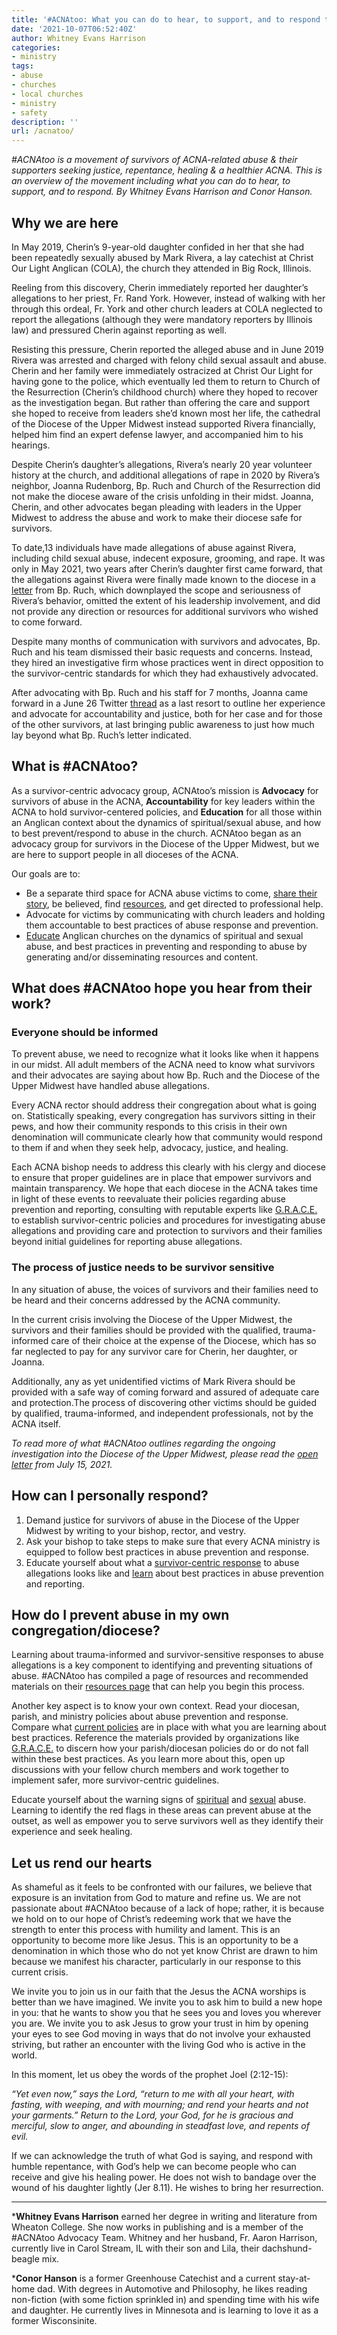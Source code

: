 ```yaml
---
title: '#ACNAtoo: What you can do to hear, to support, and to respond to abuse survivors'
date: '2021-10-07T06:52:40Z'
author: Whitney Evans Harrison
categories:
- ministry
tags:
- abuse
- churches
- local churches
- ministry
- safety
description: ''
url: /acnatoo/
---
```

*#ACNAtoo is a movement of survivors of ACNA-related abuse &amp; their supporters seeking justice, repentance, healing &amp; a healthier ACNA. This is an overview of the movement including what you can do to hear, to support, and to respond. By Whitney Evans Harrison and Conor Hanson.*

## Why we are here

In May 2019, Cherin’s 9-year-old daughter confided in her that she had been repeatedly sexually abused by Mark Rivera, a lay catechist at Christ Our Light Anglican (COLA), the church they attended in Big Rock, Illinois.

Reeling from this discovery, Cherin immediately reported her daughter’s allegations to her priest, Fr. Rand York. However, instead of walking with her through this ordeal, Fr. York and other church leaders at COLA neglected to report the allegations (although they were mandatory reporters by Illinois law) and pressured Cherin against reporting as well.

Resisting this pressure, Cherin reported the alleged abuse and in June 2019 Rivera was arrested and charged with felony child sexual assault and abuse. Cherin and her family were immediately ostracized at Christ Our Light for having gone to the police, which eventually led them to return to Church of the Resurrection (Cherin’s childhood church) where they hoped to recover as the investigation began. But rather than offering the care and support she hoped to receive from leaders she’d known most her life, the cathedral of the Diocese of the Upper Midwest instead supported Rivera financially, helped him find an expert defense lawyer, and accompanied him to his hearings.

Despite Cherin’s daughter’s allegations, Rivera’s nearly 20 year volunteer history at the church, and additional allegations of rape in 2020 by Rivera’s neighbor, Joanna Rudenborg, Bp. Ruch and Church of the Resurrection did not make the diocese aware of the crisis unfolding in their midst. Joanna, Cherin, and other advocates began pleading with leaders in the Upper Midwest to address the abuse and work to make their diocese safe for survivors. 

To date,13 individuals have made allegations of abuse against Rivera, including child sexual abuse, indecent exposure, grooming, and rape. It was only in May 2021, two years after Cherin’s daughter first came forward, that the allegations against Rivera were finally made known to the diocese in a [letter](https://www.midwestanglican.org/big-rock/) from Bp. Ruch, which downplayed the scope and seriousness of Rivera’s behavior, omitted the extent of his leadership involvement, and did not provide any direction or resources for additional survivors who wished to come forward.

Despite many months of communication with survivors and advocates, Bp. Ruch and his team dismissed their basic requests and concerns. Instead, they hired an investigative firm whose practices went in direct opposition to the survivor-centric standards for which they had exhaustively advocated.

After advocating with Bp. Ruch and his staff for 7 months, Joanna came forward in a June 26 Twitter [thread](https://twitter.com/ladyjessicahaze/status/1408916453848346629) as a last resort to outline her experience and advocate for accountability and justice, both for her case and for those of the other survivors, at last bringing public awareness to just how much lay beyond what Bp. Ruch’s letter indicated.

## What is #ACNAtoo?

As a survivor-centric advocacy group, ACNAtoo’s mission is **Advocacy** for survivors of abuse in the ACNA, **Accountability** for key leaders within the ACNA to hold survivor-centered policies, and **Education** for all those within an Anglican context about the dynamics of spiritual/sexual abuse, and how to best prevent/respond to abuse in the church. ACNAtoo began as an advocacy group for survivors in the Diocese of the Upper Midwest, but we are here to support people in all dioceses of the ACNA.

Our goals are to:

- Be a separate third space for ACNA abuse victims to come, [share their story](https://www.acnatoo.org/telling-your-story/survivor-guidelines-sexual-abuse), be believed, find [resources](https://www.acnatoo.org/resources), and get directed to professional help.
- Advocate for victims by communicating with church leaders and holding them accountable to best practices of abuse response and prevention.
- [Educate](https://www.acnatoo.org/resources) Anglican churches on the dynamics of spiritual and sexual abuse, and best practices in preventing and responding to abuse by generating and/or disseminating resources and content.

## What does #ACNAtoo hope you hear from their work?

### Everyone should be informed

To prevent abuse, we need to recognize what it looks like when it happens in our midst. All adult members of the ACNA need to know what survivors and their advocates are saying about how Bp. Ruch and the Diocese of the Upper Midwest have handled abuse allegations.

Every ACNA rector should address their congregation about what is going on. Statistically speaking, every congregation has survivors sitting in their pews, and how their community responds to this crisis in their own denomination will communicate clearly how that community would respond to them if and when they seek help, advocacy, justice, and healing.

Each ACNA bishop needs to address this clearly with his clergy and diocese to ensure that proper guidelines are in place that empower survivors and maintain transparency. We hope that each diocese in the ACNA takes time in light of these events to reevaluate their policies regarding abuse prevention and reporting, consulting with reputable experts like [G.R.A.C.E.](https://www.netgrace.org/) to establish survivor-centric policies and procedures for investigating abuse allegations and providing care and protection to survivors and their families beyond initial guidelines for reporting abuse allegations.

### The process of justice needs to be survivor sensitive

In any situation of abuse, the voices of survivors and their families need to be heard and their concerns addressed by the ACNA community. 

In the current crisis involving the Diocese of the Upper Midwest, the survivors and their families should be provided with the qualified, trauma-informed care of their choice at the expense of the Diocese, which has so far neglected to pay for any survivor care for Cherin, her daughter, or Joanna.

Additionally, any as yet unidentified victims of Mark Rivera should be provided with a safe way of coming forward and assured of adequate care and protection.The process of discovering other victims should be guided by qualified, trauma-informed, and independent professionals, not by the ACNA itself.

*To read more of what #ACNAtoo outlines regarding the ongoing investigation into the Diocese of the Upper Midwest, please read the [open letter](https://www.acnatoo.org/acnatoo-blog/openletter) from July 15, 2021.*

## How can I personally respond?

1. Demand justice for survivors of abuse in the Diocese of the Upper Midwest by writing to your bishop, rector, and vestry.
2. Ask your bishop to take steps to make sure that every ACNA ministry is equipped to follow best practices in abuse prevention and response.
3. Educate yourself about what a [survivor-centric response](https://www.acnatoo.org/acnatoo-blog/a-survivor-sensitive-approach-to-allegations) to abuse allegations looks like and [learn](https://www.acnatoo.org/resources) about best practices in abuse prevention and reporting.

## How do I prevent abuse in my own congregation/diocese?

Learning about trauma-informed and survivor-sensitive responses to abuse allegations is a key component to identifying and preventing situations of abuse. #ACNAtoo has compiled a page of resources and recommended materials on their [resources page](https://www.acnatoo.org/resources) that can help you begin this process.

Another key aspect is to know your own context. Read your diocesan, parish, and ministry policies about abuse prevention and response. Compare what [current policies](https://www.acnatoo.org/acna-policy) are in place with what you are learning about best practices. Reference the materials provided by organizations like [G.R.A.C.E.](https://www.netgrace.org/) to discern how your parish/diocesan policies do or do not fall within these best practices. As you learn more about this, open up discussions with your fellow church members and work together to implement safer, more survivor-centric guidelines.

Educate yourself about the warning signs of [spiritual](https://www.acnatoo.org/acnatoo-blog/spiritual-abuse-syllabus) and [sexual](https://www.acnatoo.org/resources) abuse. Learning to identify the red flags in these areas can prevent abuse at the outset, as well as empower you to serve survivors well as they identify their experience and seek healing.

## Let us rend our hearts

As shameful as it feels to be confronted with our failures, we believe that exposure is an invitation from God to mature and refine us. We are not passionate about #ACNAtoo because of a lack of hope; rather, it is because we hold on to our hope of Christ’s redeeming work that we have the strength to enter this process with humility and lament. This is an opportunity to become more like Jesus. This is an opportunity to be a denomination in which those who do not yet know Christ are drawn to him because we manifest his character, particularly in our response to this current crisis.

We invite you to join us in our faith that the Jesus the ACNA worships is better than we have imagined. We invite you to ask him to build a new hope in you: that he wants to show you that he sees you and loves you wherever you are. We invite you to ask Jesus to grow your trust in him by opening your eyes to see God moving in ways that do not involve your exhausted striving, but rather an encounter with the living God who is active in the world.

In this moment, let us obey the words of the prophet Joel (2:12-15):

*“Yet even now,” says the Lord, “return to me with all your heart, with fasting, with weeping, and with mourning; and rend your hearts and not your garments.” Return to the Lord, your God, for he is gracious and merciful, slow to anger, and abounding in steadfast love, and repents of evil.*

If we can acknowledge the truth of what God is saying, and respond with humble repentance, with God’s help we can become people who can receive and give his healing power. He does not wish to bandage over the wound of his daughter lightly (Jer 8.11). He wishes to bring her resurrection.

---

***Whitney Evans Harrison** earned her degree in writing and literature from Wheaton College. She now works in publishing and is a member of the #ACNAtoo Advocacy Team. Whitney and her husband, Fr. Aaron Harrison, currently live in Carol Stream, IL with their son and Lila, their dachshund-beagle mix.

***Conor Hanson** is a former Greenhouse Catechist and a current stay-at-home dad. With degrees in Automotive and Philosophy, he likes reading non-fiction (with some fiction sprinkled in) and spending time with his wife and daughter. He currently lives in Minnesota and is learning to love it as a former Wisconsinite.